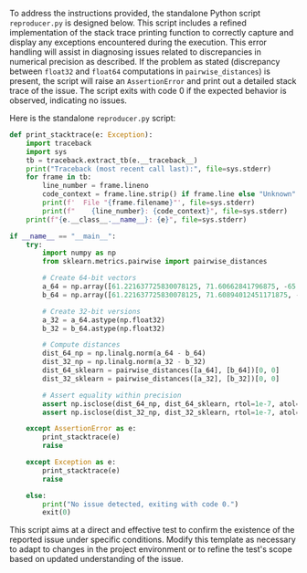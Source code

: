To address the instructions provided, the standalone Python script `reproducer.py` is designed below. This script includes a refined implementation of the stack trace printing function to correctly capture and display any exceptions encountered during the execution. This error handling will assist in diagnosing issues related to discrepancies in numerical precision as described. If the problem as stated (discrepancy between `float32` and `float64` computations in `pairwise_distances`) is present, the script will raise an `AssertionError` and print out a detailed stack trace of the issue. The script exits with code 0 if the expected behavior is observed, indicating no issues.

Here is the standalone `reproducer.py` script:

```python
def print_stacktrace(e: Exception):
    import traceback
    import sys
    tb = traceback.extract_tb(e.__traceback__)
    print("Traceback (most recent call last):", file=sys.stderr)
    for frame in tb:
        line_number = frame.lineno
        code_context = frame.line.strip() if frame.line else "Unknown"
        print(f'  File "{frame.filename}"', file=sys.stderr)
        print(f"    {line_number}: {code_context}", file=sys.stderr)
    print(f"{e.__class__.__name__}: {e}", file=sys.stderr)

if __name__ == "__main__":
    try:
        import numpy as np
        from sklearn.metrics.pairwise import pairwise_distances

        # Create 64-bit vectors
        a_64 = np.array([61.221637725830078125, 71.60662841796875, -65.7512664794921875], dtype=np.float64)
        b_64 = np.array([61.221637725830078125, 71.60894012451171875, -65.72847747802734375], dtype=np.float64)

        # Create 32-bit versions
        a_32 = a_64.astype(np.float32)
        b_32 = b_64.astype(np.float32)

        # Compute distances
        dist_64_np = np.linalg.norm(a_64 - b_64)
        dist_32_np = np.linalg.norm(a_32 - b_32)
        dist_64_sklearn = pairwise_distances([a_64], [b_64])[0, 0]
        dist_32_sklearn = pairwise_distances([a_32], [b_32])[0, 0]

        # Assert equality within precision
        assert np.isclose(dist_64_np, dist_64_sklearn, rtol=1e-7, atol=1e-9), "64-bit precision mismatch."
        assert np.isclose(dist_32_np, dist_32_sklearn, rtol=1e-7, atol=1e-9), "32-bit precision mismatch."

    except AssertionError as e:
        print_stacktrace(e)
        raise

    except Exception as e:
        print_stacktrace(e)
        raise

    else:
        print("No issue detected, exiting with code 0.")
        exit(0)
```

This script aims at a direct and effective test to confirm the existence of the reported issue under specific conditions. Modify this template as necessary to adapt to changes in the project environment or to refine the test's scope based on updated understanding of the issue.